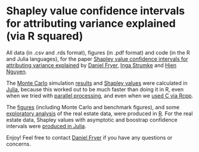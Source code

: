 # Shapley value confidence intervals for attributing variance explained (via R squared)
All data (in .csv and .rds format), figures (in .pdf format) and code (in the R and Julia languages), for the paper [Shapley value confidence intervals for attributing variance explained](https://arxiv.org/abs/2001.09593) by [Daniel Fryer](https://danielvfryer.com), [Inga Strumke](https://strumke.com) and [Hien Nguyen](https://hiendn.github.io/).

The [Monte Carlo](Julia/MC_produce_22122019.jl) simulation [results](Julia/results) and [Shapley values](Julia/Shapley.jl) were calculated in [Julia](Julia), because this worked out to be much faster than doing it in R, even when we tried with [parallel processing](Shapley_noC.R), and even when we [used C via Rcpp](R/Shapley_C.R).

The [figures](R/Figures) (including Monte Carlo and benchmark figures), and some [exploratory analysis](R/Real_estate_applications.R) of the real estate data, were produced in [R](R). For the real estate data, Shapley values with asymptotic and boostrap confidence intervals were [produced in Julia](Julia/Real_estate_application.jl).

Enjoy! Feel free to contact [Daniel Fryer](https://danielvfryer.com) if you have any questions or concerns.

